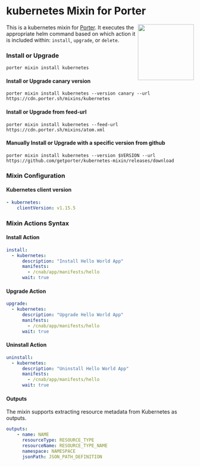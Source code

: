 # kubernetes Mixin for Porter

<img src="https://porter.sh/images/mixins/kubernetes.svg" align="right" width="150px"/>

This is a kubernetes mixin for [Porter](https://github.com/getporter/porter). It executes the
appropriate helm command based on which action it is included within: `install`,
`upgrade`, or `delete`.

### Install or Upgrade

```shell
porter mixin install kubernetes
```

#### Install or Upgrade canary version

```shell
porter mixin install kubernetes --version canary --url https://cdn.porter.sh/mixins/kubernetes
```

#### Install or Upgrade from feed-url

```shell
porter mixin install kubernetes --feed-url https://cdn.porter.sh/mixins/atom.xml
```

#### Manually Install or Upgrade with a specific version from github

```shell
porter mixin install kubernetes --version $VERSION --url https://github.com/getporter/kubernetes-mixin/releases/download
```

### Mixin Configuration

#### Kubernetes client version

```yaml
- kubernetes:
    clientVersion: v1.15.5
```

### Mixin Actions Syntax

#### Install Action

```yaml
install:
  - kubernetes:
      description: "Install Hello World App"
      manifests:
        - /cnab/app/manifests/hello
      wait: true

```

#### Upgrade Action

```yaml
upgrade:
  - kubernetes:
      description: "Upgrade Hello World App"
      manifests:
        - /cnab/app/manifests/hello
      wait: true

```

#### Uninstall Action

```yaml
uninstall:
  - kubernetes:
      description: "Uninstall Hello World App"
      manifests:
        - /cnab/app/manifests/hello
      wait: true

```

#### Outputs

The mixin supports extracting resource metadata from Kubernetes as outputs.

```yaml
outputs:
    - name: NAME
      resourceType: RESOURCE_TYPE
      resourceName: RESOURCE_TYPE_NAME
      namespace: NAMESPACE
      jsonPath: JSON_PATH_DEFINITION
```
